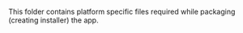 This folder contains platform specific files required while packaging (creating installer) the app.
